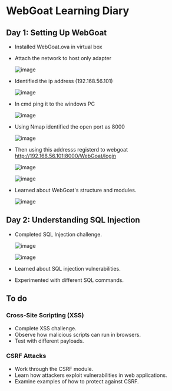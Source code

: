 # WebGoat Learning Diary

## Day 1: Setting Up WebGoat

- Installed WebGoat.ova in virtual box
  
- Attach the network to host only adapter
  
  ![image](https://github.com/user-attachments/assets/31ab352c-9dc2-450a-b8c9-25aa35f8d538)

- Identified the ip address (192.168.56.101)

  ![image](https://github.com/user-attachments/assets/d6ad1e88-0531-45b5-bcfa-2c837330f9ea)

- In cmd ping it to the windows PC
  
  ![image](https://github.com/user-attachments/assets/4cf674d2-cc24-427e-b214-9b3a06dad80d)

- Using Nmap identified the open port as 8000
  
  ![image](https://github.com/user-attachments/assets/c3e9f8d8-048d-46e8-a3f2-b8cc0d153482)

- Then using this addresss registerd to webgoat http://192.168.56.101:8000/WebGoat/login
  
  ![image](https://github.com/user-attachments/assets/9e0d4154-ebf1-42e2-a2ec-343adf816681)


  ![image](https://github.com/user-attachments/assets/e0033b8c-eab9-441d-b7f0-ca2cda403caa)

- Learned about WebGoat's structure and modules.
  
  ![image](https://github.com/user-attachments/assets/513da04a-d14d-43c0-b4ba-0503d49cfadc)

  

## Day 2: Understanding SQL Injection

- Completed SQL Injection challenge.

  ![image](https://github.com/user-attachments/assets/07b01110-24df-4a6e-8fbe-ab3e472fb66e)

  ![image](https://github.com/user-attachments/assets/ba541046-e043-4f6d-b8dd-3c6d87f4f7f2)

  
- Learned about SQL injection vulnerabilities.
- Experimented with different SQL commands.

## To do
  ### Cross-Site Scripting (XSS)
  - Complete XSS challenge.
  - Observe how malicious scripts can run in browsers.
  - Test with different payloads.

  ### CSRF Attacks
  - Work through the CSRF module.
  - Learn how attackers exploit vulnerabilities in web applications.
  - Examine examples of how to protect against CSRF.
